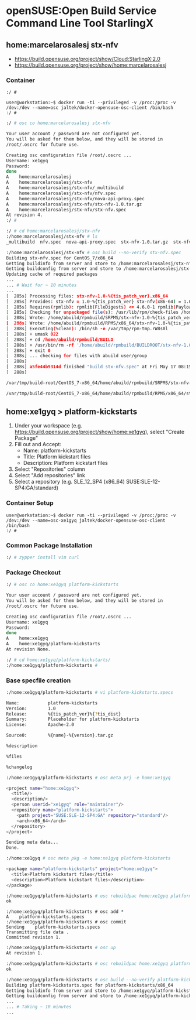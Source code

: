 # openSUSE:Open Build Service Command Line Tool StarlingX

## home:marcelarosalesj stx-nfv

- https://build.opensuse.org/project/show/Cloud:StarlingX:2.0
- https://build.opensuse.org/project/show/home:marcelarosalesj

### Container

```shuser@workstation:~$ docker run -ti --privileged -v /proc:/proc -v /dev:/dev --name=osc-xe1gyq jaltek/docker-opensuse-osc-client /bin/bash
:/ # 

user@workstation:~$ docker run -ti --privileged -v /proc:/proc -v /dev:/dev --name=osc jaltek/docker-opensuse-osc-client /bin/bash
:/ # 
```

```sh
:/ # osc co home:marcelarosalesj stx-nfv 

Your user account / password are not configured yet.
You will be asked for them below, and they will be stored in
/root/.oscrc for future use.

Creating osc configuration file /root/.oscrc ...
Username: xe1gyq
Password: 
done
A    home:marcelarosalesj
A    home:marcelarosalesj/stx-nfv
A    home:marcelarosalesj/stx-nfv/_multibuild
A    home:marcelarosalesj/stx-nfv/nfv.spec
A    home:marcelarosalesj/stx-nfv/nova-api-proxy.spec
A    home:marcelarosalesj/stx-nfv/stx-nfv-1.0.tar.gz
A    home:marcelarosalesj/stx-nfv/stx-nfv.spec
At revision 4.
:/ # 
```

```sh
:/ # cd home:marcelarosalesj/stx-nfv
:/home:marcelarosalesj/stx-nfv # ls
_multibuild  nfv.spec  nova-api-proxy.spec  stx-nfv-1.0.tar.gz  stx-nfv.spec
```

```sh
:/home:marcelarosalesj/stx-nfv # osc build --no-verify stx-nfv.spec  
Building stx-nfv.spec for CentOS_7/x86_64
Getting buildinfo from server and store to /home:marcelarosalesj/stx-nfv/.osc/_buildinfo-CentOS_7-x86_64.xml
Getting buildconfig from server and store to /home:marcelarosalesj/stx-nfv/.osc/_buildconfig-CentOS_7-x86_64
Updating cache of required packages
...
... # Wait for ~ 10 minutes
...
[  285s] Processing files: stx-nfv-1.0-%{tis_patch_ver}.x86_64
[  285s] Provides: stx-nfv = 1.0-%{tis_patch_ver} stx-nfv(x86-64) = 1.0-%{tis_patch_ver}
[  285s] Requires(rpmlib): rpmlib(FileDigests) <= 4.6.0-1 rpmlib(PayloadFilesHavePrefix) <= 4.0-1 rpmlib(CompressedFileNames) <= 3.0.4-1
[  285s] Checking for unpackaged file(s): /usr/lib/rpm/check-files /home/abuild/rpmbuild/BUILDROOT/stx-nfv-1.0-%{tis_patch_ver}.x86_64
[  288s] Wrote: /home/abuild/rpmbuild/SRPMS/stx-nfv-1.0-%{tis_patch_ver}.src.rpm
[  288s] Wrote: /home/abuild/rpmbuild/RPMS/x86_64/stx-nfv-1.0-%{tis_patch_ver}.x86_64.rpm
[  288s] Executing(%clean): /bin/sh -e /var/tmp/rpm-tmp.rW8s0l
[  288s] + umask 022
[  288s] + cd /home/abuild/rpmbuild/BUILD
[  288s] + /usr/bin/rm -rf '/home/abuild/rpmbuild/BUILDROOT/stx-nfv-1.0-%{tis_patch_ver}.x86_64'
[  288s] + exit 0
[  288s] ... checking for files with abuild user/group
[  288s] 
[  288s] a5fe44b9314d finished "build stx-nfv.spec" at Fri May 17 08:15:22 UTC 2019.
[  288s] 

/var/tmp/build-root/CentOS_7-x86_64/home/abuild/rpmbuild/SRPMS/stx-nfv-1.0-%{tis_patch_ver}.src.rpm

/var/tmp/build-root/CentOS_7-x86_64/home/abuild/rpmbuild/RPMS/x86_64/stx-nfv-1.0-%{tis_patch_ver}.x86_64.rpm
```

## home:xe1gyq > platform-kickstarts

1. Under your workspace (e.g. https://build.opensuse.org/project/show/home:xe1gyq), select "Create Package"
2. Fill out and Accept:
   - Name: platform-kickstarts
   - Title: Platform kickstart files
   - Description: Platform kickstart files
3. Select "Repositories" column
4. Select "Add repositories" link
5. Select a repository (e.g. SLE_12_SP4 (x86_64) SUSE:SLE-12-SP4:GA/standard)

### Container Setup

```
user@workstation:~$ docker run -ti --privileged -v /proc:/proc -v /dev:/dev --name=osc-xe1gyq jaltek/docker-opensuse-osc-client /bin/bash
:/ # 
```

### Common Package Installation

```sh
:/ # zypper install vim curl
```

### Package Checkout

```sh
:/ # osc co home:xe1gyq platform-kickstarts

Your user account / password are not configured yet.
You will be asked for them below, and they will be stored in
/root/.oscrc for future use.

Creating osc configuration file /root/.oscrc ...
Username: xe1gyq
Password: 
done
A    home:xe1gyq
A    home:xe1gyq/platform-kickstarts
At revision None.
```

```sh
:/ # cd home:xe1gyq/platform-kickstarts/
:/home:xe1gyq/platform-kickstarts # 
```

### Base specfile creation

```sh
:/home:xe1gyq/platform-kickstarts # vi platform-kickstarts.specs
```

```sh
Name:           platform-kickstarts
Version:        1.0
Release:        %{tis_patch_ver}%{?tis_dist}
Summary:        Placeholder for platform-kickstarts
License:        Apache-2.0

Source0:        %{name}-%{version}.tar.gz

%description

%files

%changelog
```

```sh
:/home:xe1gyq/platform-kickstarts # osc meta prj -e home:xe1gyq
```

```sh
<project name="home:xe1gyq">
  <title/>
  <description/>
  <person userid="xe1gyq" role="maintainer"/>
  <repository name="platform-kickstarts">
    <path project="SUSE:SLE-12-SP4:GA" repository="standard"/>
    <arch>x86_64</arch>
  </repository>
</project>
```

```sh
Sending meta data...
Done.
```

```sh
:/home:xe1gyq # osc meta pkg -e home:xe1gyq platform-kickstarts
```

```sh
<package name="platform-kickstarts" project="home:xe1gyq">
  <title>Platform kickstart files</title>
  <description>Platform kickstart files</description>
</package>
```

```sh
:/home:xe1gyq/platform-kickstarts # osc rebuildpac home:xe1gyq platform-kickstarts
ok
```

```
:/home:xe1gyq/platform-kickstarts # osc add *
A    platform-kickstarts.specs
:/home:xe1gyq/platform-kickstarts # osc commit
Sending    platform-kickstarts.specs
Transmitting file data .
Committed revision 1.
```

```sh
:/home:xe1gyq/platform-kickstarts # osc up
At revision 1.
```

```sh
:/home:xe1gyq/platform-kickstarts # osc rebuildpac home:xe1gyq platform-kickstarts      
ok
```

```sh
:/home:xe1gyq/platform-kickstarts # osc build --no-verify platform-kickstarts x86_64 platform-kickstarts.spec 
Building platform-kickstarts.spec for platform-kickstarts/x86_64
Getting buildinfo from server and store to /home:xe1gyq/platform-kickstarts/.osc/_buildinfo-platform-kickstarts-x86_64.xml
Getting buildconfig from server and store to /home:xe1gyq/platform-kickstarts/.osc/_buildconfig-platform-kickstarts-x86_64
...
... # Taking ~ 10 minutes
...
```
